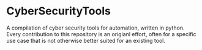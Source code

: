 # CyberSecurityTools
A compilation of cyber security tools for automation, written in python.
Every contribution to this repository is an origianl effort, often for a specific use case that is not otherwise better suited for an existing tool.
